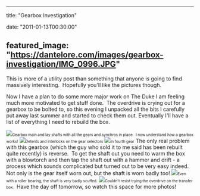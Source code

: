 
---
title: "Gearbox Investigation"

date: "2011-01-13T00:30:00"

featured_image: "https://dantelore.com/images/gearbox-investigation/IMG_0996.JPG"
---


This is more of a utility post than something that anyone is going to find massively interesting.  Hopefully you'll like the pictures though.

Now I have a plan to do some more major work on The Duke I am feeling much more motivated to get stuff done.  The overdrive is crying out for a gearbox to be bolted to, so this evening I unpacked all the bits I carefully put away last summer and started to check them out. Eventually I'll have a list of everything I need to rebuild the box.

<a href="http://2.bp.blogspot.com/_62oTnOHwOSo/TS4-oyfhptI/AAAAAAAACOw/UL0bp6QxIWg/s1600/IMG_0996.JPG"><img src="https://dantelore.com/images/gearbox-investigation/IMG_0996.JPG"/></a><span style="font-size: x-small;">Gearbox main and lay shafts with all the gears and synchros in place.  I now understand how a gearbox works!</span>
<a href="http://1.bp.blogspot.com/_62oTnOHwOSo/TS4-6oLCiWI/AAAAAAAACO0/CD_gjmozac0/s1600/IMG_0998.JPG"><img src="https://dantelore.com/images/gearbox-investigation/IMG_0998.JPG"/></a><span style="font-size: x-small;">Detents and interlocks on the gear selectors</span>
<a href="http://4.bp.blogspot.com/_62oTnOHwOSo/TS4-8RixpXI/AAAAAAAACO4/hJAcflDWpYs/s1600/IMG_1001.JPG"><img src="https://dantelore.com/images/gearbox-investigation/IMG_1001.JPG"/></a><span style="font-size: x-small;">In fourth gear</span>
﻿The only real problem with this gearbox (which the guy who sold it to me said has been rebuilt quite recently) is reverse.  To get the shaft out you need to warm the box with a blowtorch and then tap the shaft out with a hammer and drift - a process which sounds complicated but turned out to be very easy indeed.  Not only is the gear itself worn out, but the shaft is worn badly too!
<a href="http://1.bp.blogspot.com/_62oTnOHwOSo/TS5GtQfPbSI/AAAAAAAACO8/Qpba31psruE/s1600/IMG_1006.JPG"><img src="https://dantelore.com/images/gearbox-investigation/IMG_1006.JPG"/></a><span style="font-size: x-small;">Even with a roller bearing, the shaft is very badly scuffed.</span>
<a href="http://2.bp.blogspot.com/_62oTnOHwOSo/TS5HRRkHWbI/AAAAAAAACPA/xKvC_R3800E/s1600/IMG_1004.JPG"><img src="https://dantelore.com/images/gearbox-investigation/IMG_1004.JPG"/></a><span style="font-size: x-small;">Couldn't resist trying the overdrive on the transfer box.</span> 
Have the day off tomorrow, so watch this space for more photos!
